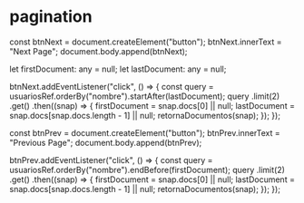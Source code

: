 # pagination

const btnNext = document.createElement("button");
btnNext.innerText = "Next Page";
document.body.append(btnNext);

let firstDocument: any = null;
let lastDocument: any = null;

btnNext.addEventListener("click", () => {
const query = usuariosRef.orderBy("nombre").startAfter(lastDocument);
query
.limit(2)
.get()
.then((snap) => {
firstDocument = snap.docs[0] || null;
lastDocument = snap.docs[snap.docs.length - 1] || null;
retornaDocumentos(snap);
});
});

const btnPrev = document.createElement("button");
btnPrev.innerText = "Previous Page";
document.body.append(btnPrev);

btnPrev.addEventListener("click", () => {
const query = usuariosRef.orderBy("nombre").endBefore(firstDocument);
query
.limit(2)
.get()
.then((snap) => {
firstDocument = snap.docs[0] || null;
lastDocument = snap.docs[snap.docs.length - 1] || null;
retornaDocumentos(snap);
});
});
